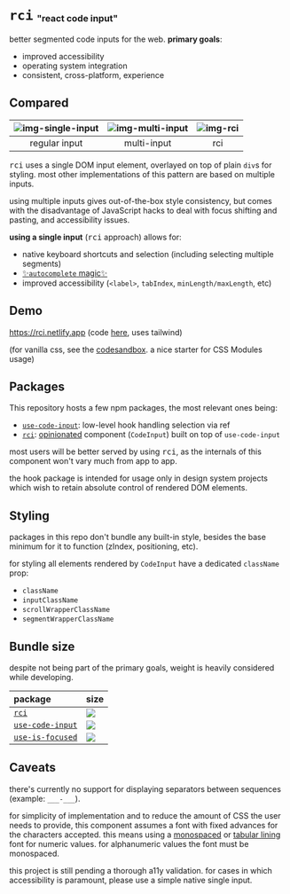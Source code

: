# `rci` <sub><sup><sub>"react code input"</sub></sup></sub>

better segmented code inputs for the web. **primary goals**:

- improved accessibility
- operating system integration
- consistent, cross-platform, experience

## Compared

| ![img-single-input] | ![img-multi-input] | ![img-rci] |
| :-----------------: | :----------------: | :--------: |
|    regular input    |    multi-input     |    rci     |

<kbd>rci</kbd> uses a single DOM input element, overlayed on top of plain `div`s for styling. most other implementations of this pattern are based on multiple inputs.

using multiple inputs gives out-of-the-box style consistency, but comes with the disadvantage of JavaScript hacks to deal with focus shifting and pasting, and accessibility issues.

**using a single input** (<kbd>rci</kbd> approach) allows for:

- native keyboard shortcuts and selection (including selecting multiple segments)
- [:sparkles:`autocomplete` magic:sparkles:](https://www.twilio.com/blog/html-attributes-two-factor-authentication-autocomplete#:~:text=autocomplete%3D%22one-time-code%22)
- improved accessibility (`<label>`, `tabIndex`, `minLength/maxLength`, etc)

## Demo

https://rci.netlify.app (code [here](https://github.com/leonardodino/rci/blob/main/apps/demo/src/Example.tsx), uses tailwind)

(for vanilla css, see the [codesandbox](https://codesandbox.io/s/rci-codeinput-812up?file=/src/Example.tsx). a nice starter for CSS Modules usage)

## Packages

This repository hosts a few npm packages, the most relevant ones being:

- [`use-code-input`](./packages/use-code-input): low-level hook handling selection via ref
- [`rci`](./packages/rci): [opinionated](#caveats) component (`CodeInput`) built on top of `use-code-input`

most users will be better served by using <kbd>rci</kbd>, as the internals of this component won't vary much from app to app.

the hook package is intended for usage only in design system projects which wish to retain absolute control of rendered DOM elements.

## Styling

packages in this repo don't bundle any built-in style, besides the base minimum for it to function (zIndex, positioning, etc).

for styling all elements rendered by `CodeInput` have a dedicated `className` prop:

- `className`
- `inputClassName`
- `scrollWrapperClassName`
- `segmentWrapperClassName`

## Bundle size

despite not being part of the primary goals, weight is heavily considered while developing.

| package                                                      | size                                                                                                          |
| :----------------------------------------------------------- | :------------------------------------------------------------------------------------------------------------ |
| [`rci`](https://npmjs.com/package/rci)                       | [![](https://badgen.net/bundlephobia/minzip/rci)](https://bundlephobia.com/package/rci)                       |
| [`use-code-input`](https://npmjs.com/package/use-code-input) | [![](https://badgen.net/bundlephobia/minzip/use-code-input)](https://bundlephobia.com/package/use-code-input) |
| [`use-is-focused`](https://npmjs.com/package/use-is-focused) | [![](https://badgen.net/bundlephobia/minzip/use-is-focused)](https://bundlephobia.com/package/use-is-focused) |

## Caveats

there's currently no support for displaying separators between sequences (example: `___-___`).

for simplicity of implementation and to reduce the amount of CSS the user needs to provide, this component assumes a font with fixed advances for the characters accepted.
this means using a [monospaced](https://en.wikipedia.org/wiki/Monospaced_font) or [tabular lining](https://www.fonts.com/content/learning/fontology/level-3/numbers/proportional-vs-tabular-figures) font for numeric values.
for alphanumeric values the font must be monospaced.

this project is still pending a thorough a11y validation.
for cases in which accessibility is paramount, please use a simple native single input.

<!-- links -->

[img-single-input]: https://user-images.githubusercontent.com/8649362/136673697-c51a167f-444e-40cc-b5f6-eafae575e803.png 'Single Input'
[img-multi-input]: https://user-images.githubusercontent.com/8649362/136673699-b39fbd58-b5eb-424f-a0b0-3ff8113200b0.png 'Multiple Input'
[img-rci]: https://user-images.githubusercontent.com/8649362/136673700-bd227d9c-9919-49d6-ae92-bbbef7882365.png 'RCI'
